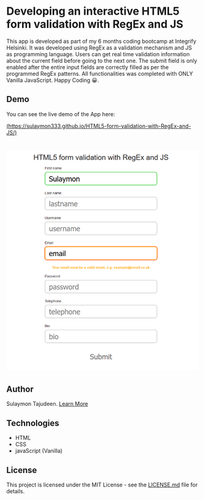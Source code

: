 # Developing an interactive HTML5 form validation with RegEx and JS

This app is developed as part of my 6 months coding bootcamp at Integrify Helsinki. It was developed using RegEx as a validation mechanism and JS as programming language. Users can get real time validation information about the current field before going to the next one. The submit field is only enabled after the entire input fields are correctly filled as per the programmed RegEx patterns. All functionalities was completed with ONLY Vanilla JavaScript. Happy Coding 😀.

## Demo

You can see the live demo of the App here:

[(https://sulaymon333.github.io/HTML5-form-validation-with-RegEx-and-JS/)](https://sulaymon333.github.io/HTML5-form-validation-with-RegEx-and-JS/)

# <p align="center"><img src="assets/demo.png"/></p>

## Author

Sulaymon Tajudeen. [Learn More](https://sulaymontajudeen.com/)

## Technologies

- HTML
- CSS
- javaScript (Vanilla)

## License

This project is licensed under the MIT License - see the [LICENSE.md](./LICENSE.md) file for details.
